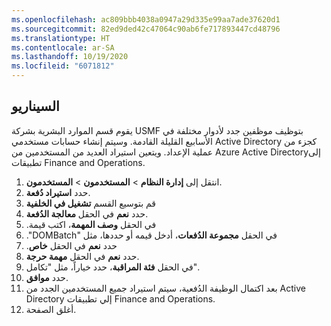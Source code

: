 ```yaml
---
ms.openlocfilehash: ac809bbb4038a0947a29d335e99aa7ade37620d1
ms.sourcegitcommit: 82ed9ded42c47064c90ab6fe717893447cd48796
ms.translationtype: HT
ms.contentlocale: ar-SA
ms.lasthandoff: 10/19/2020
ms.locfileid: "6071812"
---
```

## <a name="scenario"></a>السيناريو

يقوم قسم الموارد البشرية بشركة USMF بتوظيف موظفين جدد لأدوار مختلفة في الأسابيع القليلة القادمة. وسيتم إنشاء حسابات مستخدمي Active Directory كجزء من عملية الإعداد. ويتعين استيراد العديد من المستخدمين من Azure Active Directoryإلى تطبيقات Finance and Operations.

1. انتقل إلى **إدارة النظام** > **المستخدمون** > **المستخدمون**.
1. حدد **استيراد دُفعة**.
1. قم بتوسيع القسم **تشغيل في الخلفية**
1. حدد **نعم** في الحقل **‏‫معالجة الدُفعة‬**.
1. في الحقل **‬‏‫وصف المهمة**، اكتب قيمة.
1. في الحقل **‬‏‫مجموعة الدُفعات**، أدخل قيمه أو حددها، مثل "DOMBatch".
1. حدد **نعم** في الحقل **‏‫خاص**.
1. حدد **نعم** في الحقل **مهمة حرجة**.
1. في الحقل **فئة المراقبة**، حدد خياراً، مثل "تكامل".
1. حدد **موافق**.
1. بعد اكتمال الوظيفة الدُفعية، سيتم استيراد جميع المستخدمين الجدد من Active Directory إلي تطبيقات Finance and Operations.
2. أغلق الصفحة.


